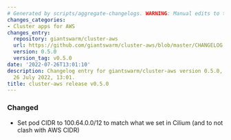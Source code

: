 ```yaml
---
# Generated by scripts/aggregate-changelogs. WARNING: Manual edits to this files will be overwritten.
changes_categories:
- Cluster apps for AWS
changes_entry:
  repository: giantswarm/cluster-aws
  url: https://github.com/giantswarm/cluster-aws/blob/master/CHANGELOG.md#050---2022-07-26
  version: 0.5.0
  version_tag: v0.5.0
date: '2022-07-26T13:01:10'
description: Changelog entry for giantswarm/cluster-aws version 0.5.0, published on
  26 July 2022, 13:01.
title: cluster-aws release v0.5.0
---
```


### Changed
- Set pod CIDR to 100.64.0.0/12 to match what we set in Cilium (and to not clash with AWS CIDR)
